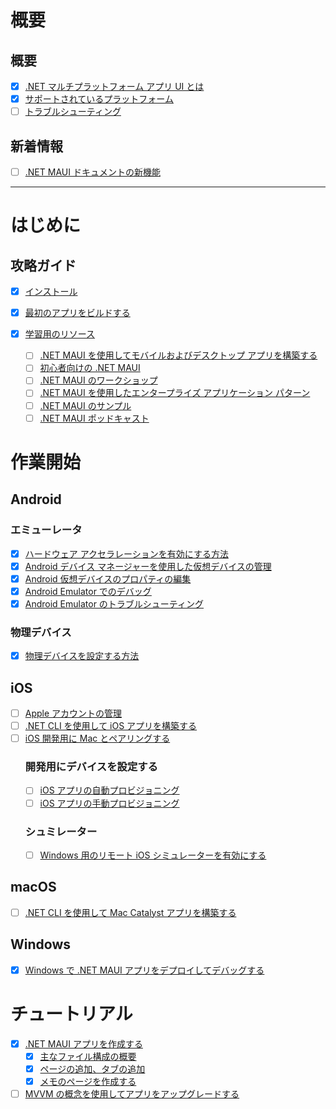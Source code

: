 # 概要

## 概要
- [x] [.NET マルチプラットフォーム アプリ UI とは](https://learn.microsoft.com/ja-jp/dotnet/maui/what-is-maui?view=net-maui-7.0)
- [x] [サポートされているプラットフォーム](https://learn.microsoft.com/ja-jp/dotnet/maui/supported-platforms?view=net-maui-7.0)
- [ ] [トラブルシューティング](https://learn.microsoft.com/ja-jp/dotnet/maui/troubleshooting?view=net-maui-7.0)

## 新着情報

- [ ] [.NET MAUI ドキュメントの新機能](https://learn.microsoft.com/ja-jp/dotnet/maui/whats-new/?view=net-maui-7.0)

---

# はじめに

## 攻略ガイド

- [x] [インストール](https://learn.microsoft.com/ja-jp/dotnet/maui/get-started/installation?view=net-maui-7.0&tabs=vswin)
- [x] [最初のアプリをビルドする](https://learn.microsoft.com/ja-jp/dotnet/maui/get-started/first-app?pivots=devices-windows&view=net-maui-7.0&tabs=vswin)

- [x] [学習用のリソース](https://learn.microsoft.com/ja-jp/dotnet/maui/get-started/resources?view=net-maui-7.0)
  - [ ] [.NET MAUI を使用してモバイルおよびデスクトップ アプリを構築する](https://learn.microsoft.com/ja-jp/training/paths/build-apps-with-dotnet-maui/)
  - [ ] [初心者向けの .NET MAUI](https://www.youtube.com/playlist?list=PLdo4fOcmZ0oUBAdL2NwBpDs32zwGqb9DY)
  - [ ] [.NET MAUI のワークショップ](https://github.com/dotnet-presentations/dotnet-maui-workshop)
  - [ ] [.NET MAUI を使用したエンタープライズ アプリケーション パターン](https://learn.microsoft.com/ja-jp/dotnet/architecture/maui/)
  - [ ] [.NET MAUI のサンプル](https://learn.microsoft.com/ja-jp/samples/browse/?expanded=dotnet&products=dotnet-maui)
  - [ ] [.NET MAUI ポッドキャスト](https://www.dotnetmauipodcast.com/)

# 作業開始

## Android

### エミューレータ

- [x] [ハードウェア アクセラレーションを有効にする方法](https://learn.microsoft.com/ja-jp/dotnet/maui/android/emulator/hardware-acceleration?view=net-maui-7.0)
- [x] [Android デバイス マネージャーを使用した仮想デバイスの管理](https://learn.microsoft.com/ja-jp/dotnet/maui/android/emulator/device-manager?view=net-maui-7.0)
- [x] [Android 仮想デバイスのプロパティの編集](https://learn.microsoft.com/ja-jp/dotnet/maui/android/emulator/device-properties?view=net-maui-7.0)
- [x] [Android Emulator でのデバッグ](https://learn.microsoft.com/ja-jp/dotnet/maui/android/emulator/debug-on-emulator?view=net-maui-7.0)
- [x] [Android Emulator のトラブルシューティング](https://learn.microsoft.com/ja-jp/dotnet/maui/android/emulator/troubleshooting?view=net-maui-7.0)

### 物理デバイス

- [x] [物理デバイスを設定する方法](https://learn.microsoft.com/ja-jp/dotnet/maui/android/device/setup?view=net-maui-7.0)

## iOS

- [ ] [Apple アカウントの管理](https://learn.microsoft.com/ja-jp/dotnet/maui/ios/apple-account-management?view=net-maui-7.0&tabs=vs)
- [ ] [.NET CLI を使用して iOS アプリを構築する](https://learn.microsoft.com/ja-jp/dotnet/maui/ios/cli?view=net-maui-7.0)
- [ ] [iOS 開発用に Mac とペアリングする](https://learn.microsoft.com/ja-jp/dotnet/maui/ios/pair-to-mac?view=net-maui-7.0)
  ### 開発用にデバイスを設定する
  - [ ] [iOS アプリの自動プロビジョニング](https://learn.microsoft.com/ja-jp/dotnet/maui/ios/device-provisioning/?view=net-maui-7.0)
  - [ ] [iOS アプリの手動プロビジョニング](https://learn.microsoft.com/ja-jp/dotnet/maui/ios/device-provisioning/?view=net-maui-7.0)
  
  ### シュミレーター
  - [ ] [Windows 用のリモート iOS シミュレーターを有効にする](https://learn.microsoft.com/ja-jp/dotnet/maui/ios/remote-simulator?view=net-maui-7.0)

## macOS
- [ ] [.NET CLI を使用して Mac Catalyst アプリを構築する](https://learn.microsoft.com/ja-jp/dotnet/maui/macos/cli?view=net-maui-7.0)

## Windows
- [x] [Windows で .NET MAUI アプリをデプロイしてデバッグする](https://learn.microsoft.com/ja-jp/dotnet/maui/windows/setup?view=net-maui-7.0)

# チュートリアル
- [x] [.NET MAUI アプリを作成する](https://learn.microsoft.com/ja-jp/dotnet/maui/tutorials/notes-app/?view=net-maui-7.0)
  - [x] [主なファイル構成の概要](https://learn.microsoft.com/ja-jp/dotnet/maui/tutorials/notes-app/?view=net-maui-7.0&tutorial-step=2)
  - [x] [ページの追加、タブの追加](https://learn.microsoft.com/ja-jp/dotnet/maui/tutorials/notes-app/?view=net-maui-7.0&tutorial-step=2)
  - [x] [メモのページを作成する](https://learn.microsoft.com/ja-jp/dotnet/maui/tutorials/notes-app/?view=net-maui-7.0&tutorial-step=3)
- [ ] [MVVM の概念を使用してアプリをアップグレードする](https://learn.microsoft.com/ja-jp/dotnet/maui/tutorials/notes-mvvm/?view=net-maui-7.0)